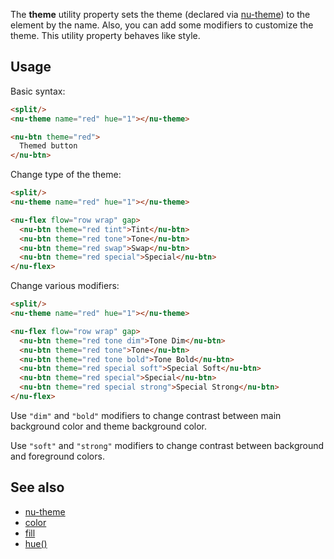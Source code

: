 The **theme** utility property sets the theme (declared via [nu-theme](../elements/nu-theme.md)) to the element by the name. Also, you can add some modifiers to customize the theme. This utility property behaves like style.

## Usage

Basic syntax:

```html
<split/>
<nu-theme name="red" hue="1"></nu-theme>

<nu-btn theme="red">
  Themed button
</nu-btn>
```

Change type of the theme:

```html
<split/>
<nu-theme name="red" hue="1"></nu-theme>

<nu-flex flow="row wrap" gap>
  <nu-btn theme="red tint">Tint</nu-btn>
  <nu-btn theme="red tone">Tone</nu-btn>
  <nu-btn theme="red swap">Swap</nu-btn>
  <nu-btn theme="red special">Special</nu-btn>
</nu-flex>
```

Change various modifiers:

```html
<split/>
<nu-theme name="red" hue="1"></nu-theme>

<nu-flex flow="row wrap" gap>
  <nu-btn theme="red tone dim">Tone Dim</nu-btn>
  <nu-btn theme="red tone">Tone</nu-btn>
  <nu-btn theme="red tone bold">Tone Bold</nu-btn>
  <nu-btn theme="red special soft">Special Soft</nu-btn>
  <nu-btn theme="red special">Special</nu-btn>
  <nu-btn theme="red special strong">Special Strong</nu-btn>
</nu-flex>
```

Use `"dim"` and `"bold"` modifiers to change contrast between main background color and theme background color.

Use `"soft"` and `"strong"` modifiers to change contrast between background and foreground colors.

## See also

* [nu-theme](../elements/nu-theme.md)
* [color](./color.md)
* [fill](./fill.md)
* [hue()](../functions/hue.md)

